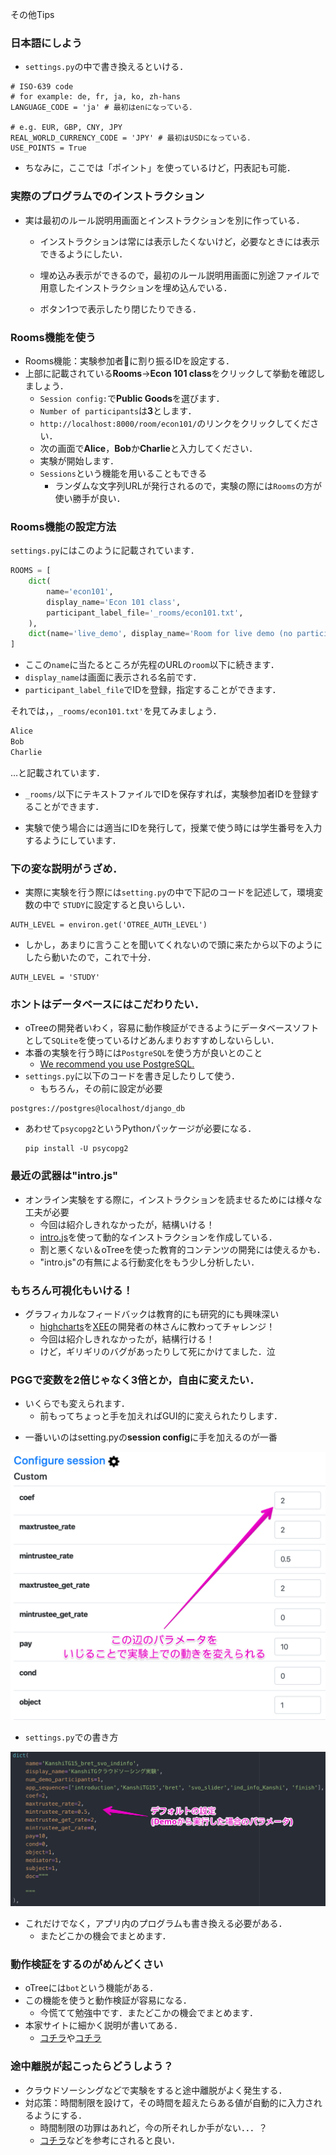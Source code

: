 その他Tips

### 日本語にしよう
* `settings.py`の中で書き換えるといける．

```
# ISO-639 code
# for example: de, fr, ja, ko, zh-hans
LANGUAGE_CODE = 'ja' # 最初はenになっている．

# e.g. EUR, GBP, CNY, JPY
REAL_WORLD_CURRENCY_CODE = 'JPY' # 最初はUSDになっている．
USE_POINTS = True
```
* ちなみに，ここでは「ポイント」を使っているけど，円表記も可能．



### 実際のプログラムでのインストラクション

* 実は最初のルール説明用画面とインストラクションを別に作っている．
  - インストラクションは常には表示したくないけど，必要なときには表示できるようにしたい．
  
  - 埋め込み表示ができるので，最初のルール説明用画面に別途ファイルで用意したインストラクションを埋め込んでいる．
  
  - ボタン1つで表示したり閉じたりできる．
  
    


### Rooms機能を使う
  * Rooms機能：実験参加者に割り振るIDを設定する．
  * 上部に記載されている**Rooms**→**Econ 101 class**をクリックして挙動を確認しましょう．
    * `Session config:`で**Public Goods**を選びます．
    * `Number of participants`は**3**とします．
    * `http://localhost:8000/room/econ101/`のリンクをクリックしてください．
    * 次の画面で**Alice**，**Bob**か**Charlie**と入力してください．
    * 実験が開始します．
    - `Sessions`という機能を用いることもできる
      - ランダムな文字列URLが発行されるので，実験の際には`Rooms`の方が使い勝手が良い．


### Rooms機能の設定方法

`settings.py`にはこのように記載されています．
```Python
ROOMS = [
    dict(
        name='econ101',
        display_name='Econ 101 class',
        participant_label_file='_rooms/econ101.txt',
    ),
    dict(name='live_demo', display_name='Room for live demo (no participant labels)'),
]
```

* ここの`name`に当たるところが先程のURLの`room`以下に続きます．
* `display_name`は画面に表示される名前です．
* `participant_label_file`でIDを登録，指定することができます．


それでは，，`_rooms/econ101.txt'`を見てみましょう．

```txt
Alice
Bob
Charlie
```
…と記載されています．
* `_rooms/`以下にテキストファイルでIDを保存すれば，実験参加者IDを登録することができます．

* 実験で使う場合には適当にIDを発行して，授業で使う時には学生番号を入力するようにしています．




### 下の変な説明がうざめ．

* 実際に実験を行う際には`setting.py`の中で下記のコードを記述して，環境変数の中で	`STUDY`に設定すると良いらしい．
```
AUTH_LEVEL = environ.get('OTREE_AUTH_LEVEL')
```
* しかし，あまりに言うことを聞いてくれないので頭に来たから以下のようにしたら動いたので，これで十分．

```
AUTH_LEVEL = 'STUDY'
```



### ホントはデータベースにはこだわりたい．

* oTreeの開発者いわく，容易に動作検証ができるようにデータベースソフトとして`SQLite`を使っているけどあんまりおすすめしないらしい．
* 本番の実験を行う時には`PostgreSQL`を使う方が良いとのこと
    * [We recommend you use PostgreSQL.](https://otree.readthedocs.io/en/latest/server/server-windows.html?highlight=auth_level)
* `settings.py`に以下のコードを書き足したりして使う．
    * もちろん，その前に設定が必要
```
postgres://postgres@localhost/django_db
```

* あわせて`psycopg2`というPythonパッケージが必要になる．

  ```
  pip install -U psycopg2
  ```






### 最近の武器は"intro.js"
* オンライン実験をする際に，インストラクションを読ませるためには様々な工夫が必要
  - 今回は紹介しきれなかったが，結構いける！
  - [intro.js](https://introjs.com/)を使って動的なインストラクションを作成している．
  - 割と悪くない＆oTreeを使った教育的コンテンツの開発には使えるかも．
  - "intro.js"の有無による行動変化をもう少し分析したい．



### もちろん可視化もいける！
* グラフィカルなフィードバックは教育的にも研究的にも興味深い
  - [highcharts](https://www.highcharts.com/)を[XEE](https://xee.jp/)の開発者の林さんに教わってチャレンジ！
  - 今回は紹介しきれなかったが，結構行ける！
  - けど，ギリギリのバグがあったりして死にかけてました．泣



### PGGで変数を2倍じゃなく3倍とか，自由に変えたい．
* いくらでも変えられます．
  - 前もってちょっと手を加えればGUI的に変えられたりします．
- 一番いいのはsetting.pyの**session config**に手を加えるのが一番

<img src="picture/picture1.png" alt="picture1" style="zoom:50%;" />

* `settings.py`での書き方

<img src="picture/picture2.png" alt="picture2" style="zoom:50%;" />

* これだけでなく，アプリ内のプログラムも書き換える必要がある．
  * またどこかの機会でまとめます．



### 動作検証をするのがめんどくさい

* oTreeには`bot`という機能がある．
* この機能を使うと動作検証が容易になる．
  * 今慌てて勉強中です．またどこかの機会でまとめます．
* 本家サイトに細かく説明が書いてある．
  * [コチラ](https://otree.readthedocs.io/en/latest/bots.html)や[コチラ](https://otree.readthedocs.io/en/latest/misc/bots_advanced.html#)



### 途中離脱が起こったらどうしよう？

* クラウドソーシングなどで実験をすると途中離脱がよく発生する．
* 対応策：時間制限を設けて，その時間を超えたらある値が自動的に入力されるようにする．
  * 時間制限の功罪はあれど，今の所それしか手がない．．．？
  * [コチラ](https://otree.readthedocs.io/en/latest/timeouts.html#forms-submitted-by-timeout)などを参考にされると良い．





